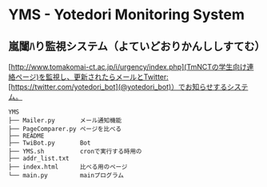 # YMS - Yotedori Monitoring System

## 嵐闥ﾊり監視システム（よていどおりかんししすてむ）

[http://www.tomakomai-ct.ac.jp/i/urgency/index.php](TmNCTの学生向け連絡ページ)を監視し、更新されたらメールとTwitter:[https://twitter.com/yotedori_bot](@yotedori_bot)）でお知らせするシステム。

```
YMS
├── Mailer.py       メール通知機能
├── PageComparer.py ページを比べる
├── README
├── TwiBot.py       Bot
├── YMS.sh          cronで実行する時用の
├── addr_list.txt
├── index.html      比べる用のページ
└── main.py         mainプログラム
```


